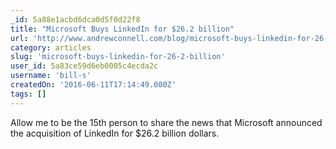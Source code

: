 ```yaml
---
_id: 5a88e1acbd6dca0d5f0d22f8
title: "Microsoft Buys LinkedIn for $26.2 billion"
url: 'http://www.andrewconnell.com/blog/microsoft-buys-linkedin-for-26-2-b-i-l-l-i-o-n'
category: articles
slug: 'microsoft-buys-linkedin-for-26-2-billion'
user_id: 5a83ce59d6eb0005c4ecda2c
username: 'bill-s'
createdOn: '2016-06-11T17:14:49.000Z'
tags: []
---
```


Allow me to be the 15th person to share the news that Microsoft announced the acquisition of LinkedIn for $26.2 billion dollars.
